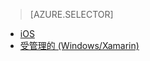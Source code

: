 > [AZURE.SELECTOR]
- [iOS](../articles/app-service-mobile-ios-how-to-use-client-library.md)
- [受管理的 (Windows/Xamarin)](../articles/app-service-mobile-dotnet-how-to-use-client-library.md)


